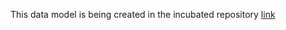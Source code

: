 This data model is being created in the incubated repository [link](https://github.com/smart-data-models/incubated/tree/master/Aeronautics/Flight)